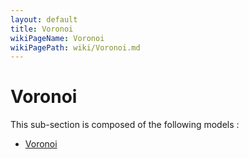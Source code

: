 ```yaml
---
layout: default
title: Voronoi
wikiPageName: Voronoi
wikiPagePath: wiki/Voronoi.md
---
```


# Voronoi

This sub-section is composed of the following models :

* [Voronoi](references#VoronoiVoronoi)

